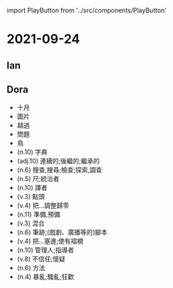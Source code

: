 import PlayButton from '../src/components/PlayButton'

# 2021-09-24

## Ian

## Dora
- <PlayButton value="October" /> 十月
- <PlayButton value="picture" /> 圖片
- <PlayButton value="cross" /> 越過
- <PlayButton value="question" /> 問題
- <PlayButton value="bird" /> 鳥
- <PlayButton value="dictionary" /> (n.10) 字典
- <PlayButton value="successive" /> (adj.10) 連續的;後繼的;繼承的
- <PlayButton value="search" /> (n.6) 搜查,搜尋;檢查;探索,調查
- <PlayButton value="ruler" /> (n.5) 尺;統治者
- <PlayButton value="translator" /> (n.10) 譯者
- <PlayButton value="nod" /> (v.3) 點頭
- <PlayButton value="zero" /> (v.4) 把...調整歸零
- <PlayButton value="preparation" /> (n.11) 準備,預備
- <PlayButton value="mix" /> (v.3) 混合
- <PlayButton value="script" /> (n.6) 筆跡;(戲劇、廣播等的)腳本
- <PlayButton value="tuck" /> (v.4) 把...塞進;使有褶襉
- <PlayButton value="supervisor" /> (n.10) 管理人;指導者
- <PlayButton value="distrust" /> (v.8) 不信任;懷疑
- <PlayButton value="method" /> (n.6) 方法
- <PlayButton value="riot" /> (n.4) 暴亂;騷亂;狂歡
